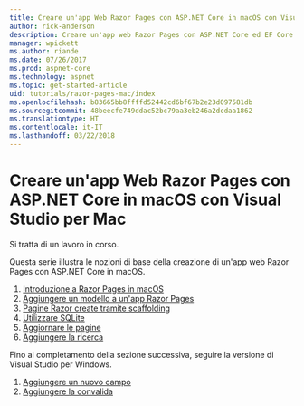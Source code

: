 ```yaml
---
title: Creare un'app Web Razor Pages con ASP.NET Core in macOS con Visual Studio per Mac
author: rick-anderson
description: Creare un'app web Razor Pages con ASP.NET Core ed EF Core.
manager: wpickett
ms.author: riande
ms.date: 07/26/2017
ms.prod: aspnet-core
ms.technology: aspnet
ms.topic: get-started-article
uid: tutorials/razor-pages-mac/index
ms.openlocfilehash: b83665bb8ffffd52442cd6bf67b2e23d097581db
ms.sourcegitcommit: 48beecfe749ddac52bc79aa3eb246a2dcdaa1862
ms.translationtype: HT
ms.contentlocale: it-IT
ms.lasthandoff: 03/22/2018
---
```

# <a name="create-a-razor-pages-web-app-with-aspnet-core-on-macos-with-visual-studio-for-mac"></a>Creare un'app Web Razor Pages con ASP.NET Core in macOS con Visual Studio per Mac

Si tratta di un lavoro in corso.

Questa serie illustra le nozioni di base della creazione di un'app web Razor Pages con ASP.NET Core in macOS.

1. [Introduzione a Razor Pages in macOS](xref:tutorials/razor-pages-mac/razor-pages-start)
1. [Aggiungere un modello a un'app Razor Pages](xref:tutorials/razor-pages-mac/model)
1. [Pagine Razor create tramite scaffolding](xref:tutorials/razor-pages-mac/page)
1. [Utilizzare SQLite](xref:tutorials/razor-pages-mac/sql)
1. [Aggiornare le pagine](xref:tutorials/razor-pages-mac/da1)
1. [Aggiungere la ricerca](xref:tutorials/razor-pages-mac/search)

Fino al completamento della sezione successiva, seguire la versione di Visual Studio per Windows.

1. [Aggiungere un nuovo campo](xref:tutorials/razor-pages/new-field)
1. [Aggiungere la convalida](xref:tutorials/razor-pages/validation)

